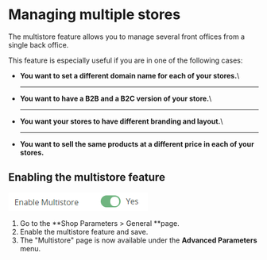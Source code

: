 # Managing multiple stores

The multistore feature allows you to manage several front offices from a single back office. 

This feature is especially useful if you are in one of the following cases:

* **You want to set a different domain name for each of your stores.**\
  ****
* **You want to have a B2B and a B2C version of your store.**\
  ****
* **You want your stores to have different branding and layout.**\
  ****
* **You want to sell the same products at a different price in each of your stores.**

## Enabling the multistore feature <a href="managingmultipleshops-enablingthemultistorefeature" id="managingmultipleshops-enablingthemultistorefeature"></a>

![ ](<../../.gitbook/assets/image (44).png>)

1. Go to the **Shop Parameters > General **page.
2. Enable the multistore feature and save.
3. The "Multistore" page is now available under the **Advanced Parameters** menu.
